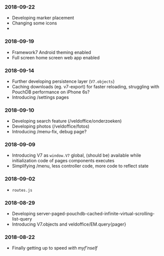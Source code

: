 ### 2018-09-22
- Developing marker placement
- Changing some icons
- 

### 2018-09-19
- Framework7 Android theming enabled 
- Full screen home screen web app enabled

### 2018-09-14
- Further developing persistence layer (`V7.objects`)
- Caching downloads (eg. v7-export) for faster reloading, struggling with PouchDB performance on iPhone 6s?
- Introducing /settings pages

### 2018-09-10
- Developing search feature (/veldoffice/onderzoeken)
- Developing photos (/veldoffice/fotos)
- Introducing /menu-fix, debug page?

### 2018-09-09
- Introducing V7 as `window.V7` global, (should be) available while initialization code of pages components executes
- Simplifying /menu, less controller code, more code to reflect state

### 2018-09-02
- `routes.js`

### 2018-08-29
- Developing server-paged-pouchdb-cached-infinite-virtual-scrolling-list-query 
- Introducing V7.objects and veldoffice/EM.query{pager}

### 2018-08-22
- Finally getting up to speed _with myf'nself_